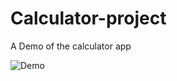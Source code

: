 # Calculator-project

A Demo of the calculator app

![Demo](https://user-images.githubusercontent.com/35806443/118320085-a3050580-b4f3-11eb-89c6-12d92a46d5de.gif)